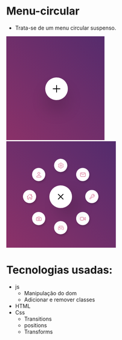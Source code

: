 # Menu-circular

  - Trata-se de um menu circular suspenso.
<div styles="display: flex;">
  <img src="./images/menu.png">
  <img src="./images/menu-active.png">
</div>

# Tecnologias usadas:

  - js
    - Manipulação do dom
    - Adicionar e remover classes
  - HTML
  - Css
    - Transitions
    - positions
    - Transforms
